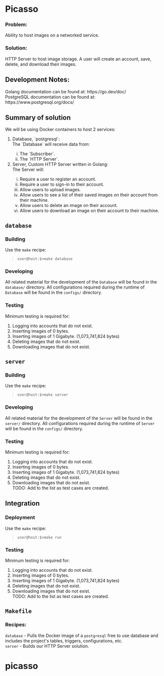 # Picasso

### Problem:

<p>
Ability to host images on a networked service.
</p>

### Solution:

<p>
HTTP Server to host image storage. A user will create an account, save, delete, and download their images.
</p>

## Development Notes:

<p>
Golang documentation can be found at: https://go.dev/doc/<br>
PostgreSQL documentation can be found at: https://www.postgresql.org/docs/
</p>

## Summary of solution

<p>
We will be using Docker containers to host 2 services:
<ol>
<li>Database, `postgresql`:</li>
The `Database` will receive data from:
<ol type='i'>
<li>The `Subscriber`.</li>
<li>The `HTTP Server`.</li>
</ol>

<li>Server, Custom HTTP Server written in Golang:</li>
The Server will:
<ol type='i'>
<li>Require a user to register an account.</li>
<li>Require a user to sign-in to their account.</li>
<li>Allow users to upload images.</li>
<li>Allow users to see a list of their saved images on their account from their machine.</li>
<li>Allow users to delete an image on their account.</li>
<li>Allow users to download an image on their account to their machine.</li>
</ol>
</ol>
</p>

## `database`

### Building

Use the `make` recipe:
> `user@host:$>make database`

### Developing

All related material for the development of the `Database` will be found in the `database/` directory.
All configurations required during the runtime of `Database` will be found in the `configs/` directory.

### Testing

<p>
Minimum testing is required for:
<ol>
<li>Logging into accounts that do not exist.</li>
<li>Inserting images of 0 bytes.</li>
<li>Inserting images of 1 Gigabyte. (1,073,741,824 bytes)</li>
<li>Deleting images that do not exist.</li>
<li>Downloading images that do not exist.</li>
</ol>
</p>

## `server`

### Building

Use the `make` recipe:
> `user@host:$>make server`

### Developing

All related material for the development of the `Server` will be found in the `server/` directory.
All configurations required during the runtime of `Server` will be found in the `configs/` directory.

### Testing

<p>
Minimum testing is required for:
<ol>
<li>Logging into accounts that do not exist.</li>
<li>Inserting images of 0 bytes.</li>
<li>Inserting images of 1 Gigabyte. (1,073,741,824 bytes)</li>
<li>Deleting images that do not exist.</li>
<li>Downloading images that do not exist.</li>
TODO: Add to the list as test cases are created.
</ol>
</p>

## Integration

### Deployment

Use the `make` recipe:
> `user@host:$>make run`

### Testing

<p>
Minimum testing is required for:
<ol>
<li>Logging into accounts that do not exist.</li>
<li>Inserting images of 0 bytes.</li>
<li>Inserting images of 1 Gigabyte. (1,073,741,824 bytes)</li>
<li>Deleting images that do not exist.</li>
<li>Downloading images that do not exist.</li>
TODO: Add to the list as test cases are created.
</ol>
</p>

## `Makefile`

### Recipes:

`database` - Pulls the Docker image of a `postgresql` free to use database and includes the project's tables, triggers, configurations, etc.<br>
`server` - Builds our HTTP Server solution.
# picasso
